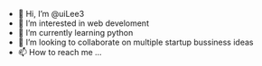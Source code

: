 - 👋 Hi, I’m @uiLee3
- 👀 I’m interested in web develoment
- 🌱 I’m currently learning python
- 💞️ I’m looking to collaborate on multiple startup bussiness ideas
- 📫 How to reach me ...

<!---
uiLee3/uiLee3 is a ✨ special ✨ repository because its `README.md` (this file) appears on your GitHub profile.
You can click the Preview link to take a look at your changes.
--->
